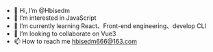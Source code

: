 - 👋 Hi, I’m @Hbisedm
- 👀 I’m interested in JavaScript
- 🌱 I’m currently learning React、Front-end engineering、develop CLI
- 💞️ I’m looking to collaborate on Vue3
- 📫 How to reach me hbisedm666@163.com

<!---
Hbisedm/Hbisedm is a ✨ special ✨ repository because its `README.md` (this file) appears on your GitHub profile.
You can click the Preview link to take a look at your changes.
--->

